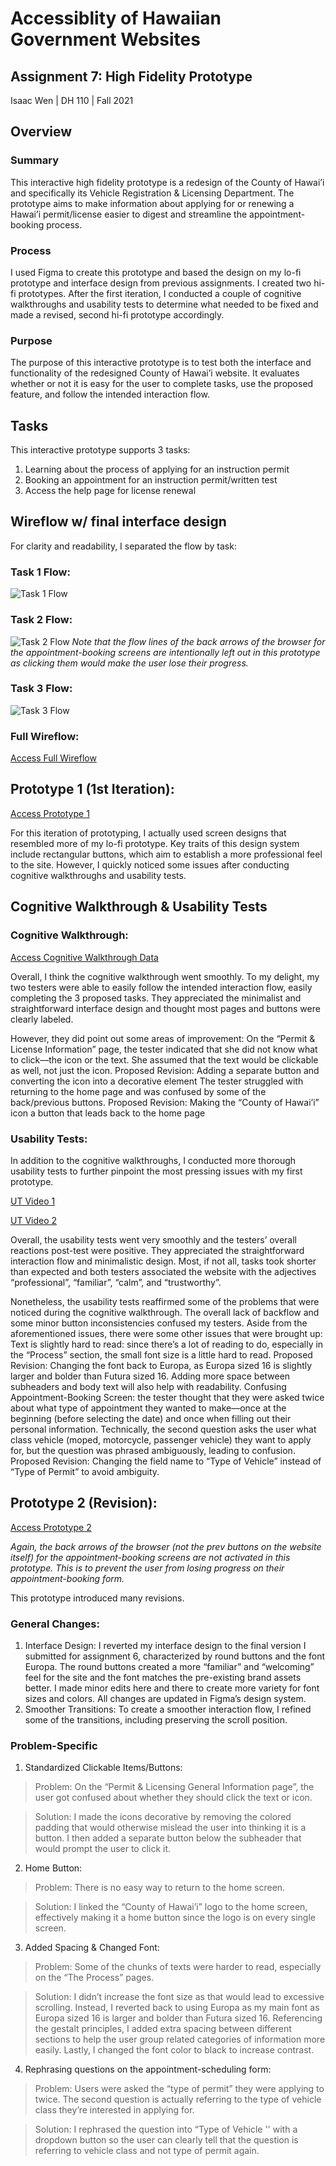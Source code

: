 # Accessiblity of Hawaiian Government Websites

## Assignment 7: High Fidelity Prototype
Isaac Wen | DH 110 | Fall 2021

## Overview
### Summary
This interactive high fidelity prototype is a redesign of the County of Hawai’i and specifically its Vehicle Registration & Licensing Department. 
The prototype aims to make information about applying for or renewing a Hawai’i permit/license easier to digest and streamline the appointment-booking process.

### Process
I used Figma to create this prototype and based the design on my lo-fi prototype and interface design from previous assignments. I created two hi-fi 
prototypes. After the first iteration, I conducted a couple of cognitive walkthroughs and usability tests to determine what needed to be fixed and made a 
revised, second hi-fi prototype accordingly.

### Purpose
The purpose of this interactive prototype is to test both the interface and functionality of the redesigned County of Hawai’i website. It evaluates whether or not it is easy for the user to complete tasks, use the proposed feature, and follow the intended interaction flow.


## Tasks
This interactive prototype supports 3 tasks:
1. Learning about the process of applying for an instruction permit
2. Booking an appointment for an instruction permit/written test
3. Access the help page for license renewal


## Wireflow w/ final interface design
For clarity and readability, I separated the flow by task:

### Task 1 Flow:
![Task 1 Flow](https://github.com/isaacwen01/DH110/blob/main/Assignments/A07/Task%201%20Flow.png)


### Task 2 Flow:
![Task 2 Flow](https://github.com/isaacwen01/DH110/blob/main/Assignments/A07/Task%202%20Flow.png)
*Note that the flow lines of the back arrows of the browser for the appointment-booking screens are intentionally left out in this 
prototype as clicking them would make the user lose their progress.*


### Task 3 Flow:
![Task 3 Flow](https://github.com/isaacwen01/DH110/blob/main/Assignments/A07/Task%203%20Flow.png)


### Full Wireflow:
[Access Full Wireflow](https://www.figma.com/file/FiP5xIDKEKWrtnXJAAugWU/DH-110-Project?node-id=213%3A15634)


## Prototype 1 (1st Iteration):
[Access Prototype 1](https://www.figma.com/file/FiP5xIDKEKWrtnXJAAugWU/DH-110-Project?node-id=129%3A960)

For this iteration of prototyping, I actually used screen designs that resembled more of my lo-fi prototype. Key traits of this design system include 
rectangular buttons, which aim to establish a more professional feel to the site. However, I quickly noticed some issues after conducting cognitive 
walkthroughs and usability tests.


## Cognitive Walkthrough & Usability Tests

### Cognitive Walkthrough:
[Access Cognitive Walkthrough Data](https://docs.google.com/spreadsheets/d/15HXr6no3cgMHEjqRma5v7XQxy8vVqJVEQpGMI2l1gDA/edit?usp=sharing)

Overall, I think the cognitive walkthrough went smoothly. To my delight, my two testers were able to easily follow the intended interaction flow, easily completing the 3 proposed tasks. They appreciated the minimalist and straightforward interface design and thought most pages and buttons were clearly labeled. 

However, they did point out some areas of improvement:
On the “Permit & License Information” page, the tester indicated that she did not know what to click––the icon or the text. She assumed that the text would be clickable as well, not just the icon.
Proposed Revision: Adding a separate button and converting the icon into a decorative element
The tester struggled with returning to the home page and was confused by some of the back/previous buttons.
Proposed Revision: Making the “County of Hawai’i” icon a button that leads back to the home page

### Usability Tests:
In addition to the cognitive walkthroughs, I conducted more thorough usability tests to further pinpoint the most pressing issues with my first prototype.

[UT Video 1](https://drive.google.com/file/d/1Yd5SM7ljVbs4LsvQaUd9k8Y4E6J-q2FV/view?usp=sharing)

[UT Video 2](https://drive.google.com/file/d/14fCDqkEHyfmko2HS9EKUh2M1nBCFlGBB/view?usp=sharing)

Overall, the usability tests went very smoothly and the testers’ overall reactions post-test were positive. They appreciated the straightforward interaction flow and minimalistic design. Most, if not all, tasks took shorter than expected and both testers associated the website with the adjectives “professional”, “familiar”, “calm”, and “trustworthy”.

Nonetheless, the usability tests reaffirmed some of the problems that were noticed during the cognitive walkthrough. The overall lack of backflow and some minor button inconsistencies confused my testers. Aside from the aforementioned issues, there were some other issues that were brought up:
Text is slightly hard to read: since there’s a lot of reading to do, especially in the “Process” section, the small font size is a little hard to read.
Proposed Revision: Changing the font back to Europa, as Europa sized 16 is slightly larger and bolder than Futura sized 16. Adding more space between subheaders and body text will also help with readability.
Confusing Appointment-Booking Screen: the tester thought that they were asked twice about what type of appointment they wanted to make––once at the beginning (before selecting the date) and once when filling out their personal information. Technically, the second question asks the user what class vehicle (moped, motorcycle, passenger vehicle) they want to apply for, but the question was phrased ambiguously, leading to confusion.
Proposed Revision: Changing the field name to “Type of Vehicle” instead of “Type of Permit” to avoid ambiguity.


## Prototype 2 (Revision):

[Access Prototype 2](https://www.figma.com/proto/FiP5xIDKEKWrtnXJAAugWU/DH-110-Project?node-id=179%3A1110&scaling=scale-down&page-id=179%3A1087&starting-point-node-id=179%3A1110)

*Again, the back arrows of the browser (not the prev buttons on the website itself) for the appointment-booking screens are not activated in this prototype. This is to prevent the user from losing progress on their appointment-booking form.*

This prototype introduced many revisions.

### General Changes:
1. Interface Design: I reverted my interface design to the final version I submitted for assignment 6, characterized by round buttons and the font Europa. The round buttons created a more “familiar” and “welcoming” feel for the site and the font matches the pre-existing brand assets better. I made minor edits here and there to create more variety for font sizes and colors. All changes are updated in Figma’s design system.
2. Smoother Transitions: To create a smoother interaction flow, I refined some of the transitions, including preserving the scroll position.

### Problem-Specific
1. Standardized Clickable Items/Buttons:
> Problem: On the “Permit & Licensing General Information page”, the user got confused about whether they should click the text or icon.

> Solution: I made the icons decorative by removing the colored padding that would otherwise mislead the user into thinking it is a button. I then added a separate button below the subheader that would prompt the user to click it.


2. Home Button:
> Problem: There is no easy way to return to the home screen.

> Solution: I linked the “County of Hawai’i” logo to the home screen, effectively making it a home button since the logo is on every single screen.


3. Added Spacing & Changed Font:
> Problem: Some of the chunks of texts were harder to read, especially on the “The Process” pages.

> Solution: I didn’t increase the font size as that would lead to excessive scrolling. Instead, I reverted back to using Europa as my main font as Europa sized 16 is larger and bolder than Futura sized 16. Referencing the gestalt principles, I added extra spacing between different sections to help the user group related categories of information more easily. Lastly, I changed the font color to black to increase contrast.


4. Rephrasing questions on the appointment-scheduling form:
> Problem: Users were asked the “type of permit” they were applying to twice. The second question is actually referring to the type of vehicle class they’re interested in applying for.

> Solution: I rephrased the question into “Type of Vehicle '' with a dropdown button so the user can clearly tell that the question is referring to vehicle class and not type of permit again. 
